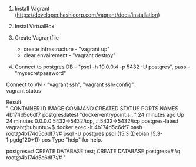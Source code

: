 1. Install Vagrant (https://developer.hashicorp.com/vagrant/docs/installation)  
2. Instal VirtualBox  
3. Create Vagrantfile  
    - create infrastructure - "vagrant up"  
    - clear envairement - "vagrant destroy"   

4. Connect to postgres DB - "psql -h 10.0.0.4 -p 5432 -U postgres", pass - "mysecretpassword"  

Connect to VN - "vagrant ssh", "vagrant ssh-config".  
vagrant status  

Result  
"
CONTAINER ID   IMAGE             COMMAND                  CREATED          STATUS          PORTS                                       NAMES
4b174d5c6df7   postgres:latest   "docker-entrypoint.s…"   24 minutes ago   Up 24 minutes   0.0.0.0:5432->5432/tcp, :::5432->5432/tcp   postgres-latest
vagrant@ubuntu:~$ docker exec -it 4b174d5c6df7  bash
root@4b174d5c6df7:/# psql -U postgres
psql (15.3 (Debian 15.3-1.pgdg120+1))                                                                                                                      pos
Type "help" for help.

postgres=# CREATE DATABASE test;
CREATE DATABASE
postgres=# \q  
root@4b174d5c6df7:/# 
"

